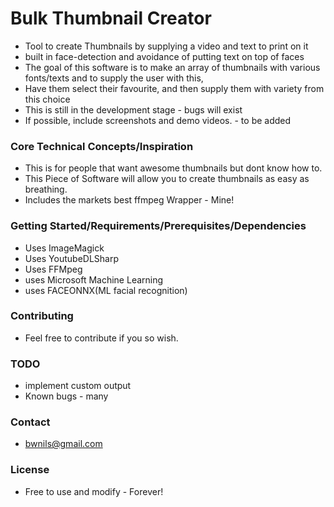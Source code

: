 ﻿# Bulk Thumbnail Creator

- Tool to create Thumbnails by supplying a video and text to print on it
- built in face-detection and avoidance of putting text on top of faces
- The goal of this software is to make an array of thumbnails with various fonts/texts and to supply the user with this,
- Have them select their favourite, and then supply them with variety from this choice
- This is still in the development stage - bugs will exist
- If possible, include screenshots and demo videos. - to be added

### Core Technical Concepts/Inspiration

- This is for people that want awesome thumbnails but dont know how to.
- This Piece of Software will allow you to create thumbnails as easy as breathing.
- Includes the markets best ffmpeg Wrapper - Mine!

### Getting Started/Requirements/Prerequisites/Dependencies

- Uses ImageMagick
- Uses YoutubeDLSharp
- Uses FFMpeg
- uses Microsoft Machine Learning
- uses FACEONNX(ML facial recognition)

### Contributing

- Feel free to contribute if you so wish.

### TODO
- implement custom output 
- Known bugs - many

### Contact

- bwnils@gmail.com

### License
- Free to use and modify - Forever!


